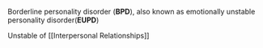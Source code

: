 Borderline personality disorder (**BPD**), also known as emotionally unstable personality disorder(**EUPD**)

Unstable of  [[Interpersonal Relationships]]
